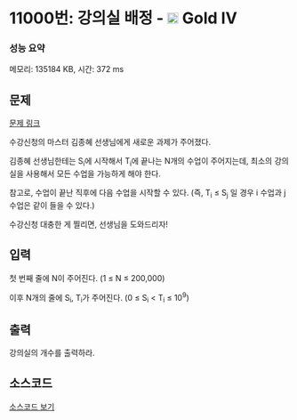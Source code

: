 # 11000번: 강의실 배정 - <img src="https://static.solved.ac/tier_small/12.svg" style="height:20px" /> Gold IV

<!-- performance -->
### 성능 요약
메모리: 135184 KB, 시간: 372 ms
<!-- end -->

## 문제

[문제 링크](https://boj.kr/11000)

<p>수강신청의 마스터 김종혜 선생님에게 새로운 과제가 주어졌다.&nbsp;</p>

<p>김종혜 선생님한테는 S<sub>i</sub>에 시작해서 T<sub>i</sub>에 끝나는 N개의 수업이 주어지는데, 최소의 강의실을 사용해서 모든 수업을 가능하게 해야 한다.&nbsp;</p>

<p>참고로, 수업이 끝난 직후에 다음 수업을 시작할 수 있다. (즉, T<sub>i</sub> ≤ S<sub>j</sub> 일 경우 i 수업과 j 수업은 같이 들을 수 있다.)</p>

<p>수강신청 대충한 게 찔리면, 선생님을 도와드리자!</p>

## 입력

<p>첫 번째 줄에 N이 주어진다. (1 ≤ N ≤ 200,000)</p>

<p>이후 N개의 줄에 S<sub>i</sub>, T<sub>i</sub>가 주어진다. (0 ≤ S<sub>i</sub> &lt; T<sub>i</sub>&nbsp;≤&nbsp;10<sup>9</sup>)</p>

## 출력

<p>강의실의 개수를 출력하라.</p>

## 소스코드

[소스코드 보기](강의실%20배정.py)